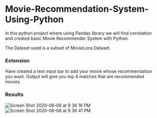 # Movie-Recommendation-System-Using-Python
 In this python project where using Pandas library we will find correlation and created basic Movie Recommender System with Python.


The Dataset used is a subset of MovieLens Dataset.

### Extension
Have created a text input bar to add your movie whose recommendation you want. Output will give you top 4 matches that are recommended movies.

### Results
![Screen Shot 2020-06-06 at 9 36 16 PM](https://user-images.githubusercontent.com/15246084/83949017-fdefa080-a83e-11ea-9b21-9c278a8dea45.png)
![Screen Shot 2020-06-06 at 9 36 41 PM](https://user-images.githubusercontent.com/15246084/83949019-ffb96400-a83e-11ea-9607-3d1dbf5c3769.png)
